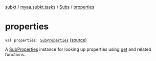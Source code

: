 [subkt](../../index.md) / [myaa.subkt.tasks](../index.md) / [Subs](index.md) / [properties](./properties.md)

# properties

`val properties: `[`SubProperties`](../-sub-properties/index.md) [(source)](https://github.com/Myaamori/SubKt/blob/0.1.8/src/main/kotlin/myaa/subkt/tasks/plugin.kt#L347)

A [SubProperties](../-sub-properties/index.md) instance for looking up properties using [get](get.md) and related functions..

